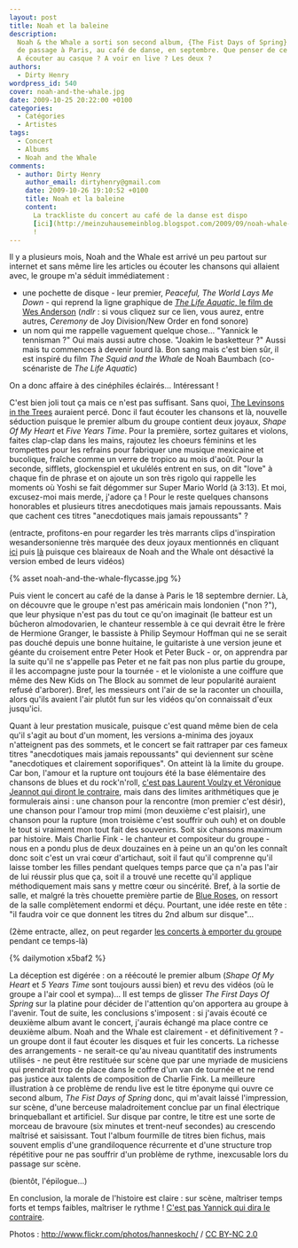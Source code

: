 ```yaml
---
layout: post
title: Noah et la baleine
description:
  Noah & the Whale a sorti son second album, {The Fist Days of Spring} et était
  de passage à Paris, au café de danse, en septembre. Que penser de ce groupe ?
  A écouter au casque ? A voir en live ? Les deux ?
authors:
  - Dirty Henry
wordpress_id: 540
cover: noah-and-the-whale.jpg
date: 2009-10-25 20:22:00 +0100
categories:
  - Catégories
  - Artistes
tags:
  - Concert
  - Albums
  - Noah and the Whale
comments:
  - author: Dirty Henry
    author_email: dirtyhenry@gmail.com
    date: 2009-10-26 19:10:52 +0100
    title: Noah et la baleine
    content:
      La trackliste du concert au café de la danse est dispo
      [ici](http://meinzuhausemeinblog.blogspot.com/2009/09/noah-whale-paris-180909.html)
      !
---
```


Il y a plusieurs mois, Noah and the Whale est arrivé un peu partout sur internet
et sans même lire les articles ou écouter les chansons qui allaient avec, le
groupe m'a séduit immédiatement :

- une pochette de disque - leur premier, _Peaceful, The World Lays Me Down_ -
  qui reprend la ligne graphique de
  [_The Life Aquatic_, le film de Wes Anderson](http://www.youtube.com/watch?v=gbPUiaRnQkU)
  (_ndlr_ : si vous cliquez sur ce lien, vous aurez, entre autres, _Ceremony_ de
  Joy Division/New Order en fond sonore)
- un nom qui me rappelle vaguement quelque chose… "Yannick le tennisman ?" Oui
  mais aussi autre chose. "Joakim le basketteur ?" Aussi mais tu commences à
  devenir lourd là. Bon sang mais c'est bien sûr, il est inspiré du film _The
  Squid and the Whale_ de Noah Baumbach (co-scénariste de _The Life Aquatic_)

On a donc affaire à des cinéphiles éclairés… Intéressant !

C'est bien joli tout ça mais ce n'est pas suffisant. Sans quoi,
[The Levinsons in the Trees](http://www.myspace.com/levinsonsinthetrees)
auraient percé. Donc il faut écouter les chansons et là, nouvelle séduction
puisque le premier album du groupe contient deux joyaux, _Shape Of My Heart_ et
_Five Years Time_. Pour la première, sortez guitares et violons, faites
clap-clap dans les mains, rajoutez les choeurs féminins et les trompettes pour
les refrains pour fabriquer une musique mexicaine et bucolique, fraîche comme un
verre de tropico au mois d'août. Pour la seconde, sifflets, glockenspiel et
ukulélés entrent en sus, on dit "love" à chaque fin de phrase et on ajoute un
son très rigolo qui rappelle les moments où Yoshi se fait dégommer sur Super
Mario World (à 3:13). Et moi, excusez-moi mais merde, j'adore ça ! Pour le reste
quelques chansons honorables et plusieurs titres anecdotiques mais jamais
repoussants. Mais que cachent ces titres "anecdotiques mais jamais repoussants"
?

(entracte, profitons-en pour regarder les très marrants clips d'inspiration
wesandersonienne très marquée des deux joyaux mentionnés en cliquant
[ici](http://www.youtube.com/watch?v=t7Q2b2uTlHY) puis
[là](http://www.youtube.com/watch?v=T8YCSJpF4g4) puisque ces blaireaux de Noah
and the Whale ont désactivé la version embed de leurs vidéos)

{% asset noah-and-the-whale-flycasse.jpg %}

Puis vient le concert au café de la danse à Paris le 18 septembre dernier. Là,
on découvre que le groupe n'est pas américain mais londonien ("non ?"), que leur
physique n'est pas du tout ce qu'on imaginait (le batteur est un bûcheron
almodovarien, le chanteur ressemble à ce qui devrait être le frère de Hermione
Granger, le bassiste à Philip Seymour Hoffman qui ne se serait pas douché depuis
une bonne huitaine, le guitariste à une version jeune et géante du croisement
entre Peter Hook et Peter Buck - or, on apprendra par la suite qu'il ne
s'appelle pas Peter et ne fait pas non plus partie du groupe, il les accompagne
juste pour la tournée - et le violoniste a une coiffure que même des New Kids on
The Block au sommet de leur popularité auraient refusé d'arborer). Bref, les
messieurs ont l'air de se la raconter un chouilla, alors qu'ils avaient l'air
plutôt fun sur les vidéos qu'on connaissait d'eux jusqu'ici.

Quant à leur prestation musicale, puisque c'est quand même bien de cela qu'il
s'agit au bout d'un moment, les versions a-minima des joyaux n'atteignent pas
des sommets, et le concert se fait rattraper par ces fameux titres "anecdotiques
mais jamais repoussants" qui deviennent sur scène "anecdotiques et clairement
soporifiques". On atteint là la limite du groupe. Car bon, l'amour et la rupture
ont toujours été la base élémentaire des chansons de blues et du rock'n'roll,
[c'est pas Laurent Voulzy et Véronique Jeannot qui diront le contraire](http://www.youtube.com/watch?v=6LgYEz0Td1k),
mais dans des limites arithmétiques que je formulerais ainsi : une chanson pour
la rencontre (mon premier c'est désir), une chanson pour l'amour trop mimi (mon
deuxième c'est plaisir), une chanson pour la rupture (mon troisième c'est
souffrir ouh ouh) et on double le tout si vraiment mon tout fait des souvenirs.
Soit six chansons maximum par histoire. Mais Charlie Fink - le chanteur et
compositeur du groupe - nous en a pondu plus de deux douzaines en à peine un an
qu'on les connaît donc soit c'est un vrai cœur d'artichaut, soit il faut qu'il
comprenne qu'il laisse tomber les filles pendant quelques temps parce que ça n'a
pas l'air de lui réussir plus que ça, soit il a trouvé une recette qu'il
applique méthodiquement mais sans y mettre cœur ou sincérité. Bref, à la sortie
de salle, et malgré la très chouette première partie de
[Blue Roses](http://www.myspace.com/musicofblueroses), on ressort de la salle
complètement endormi et déçu. Pourtant, une idée reste en tête : "il faudra voir
ce que donnent les titres du 2nd album sur disque"…

(2ème entracte, allez, on peut regarder
[les concerts à emporter du groupe](http://www.blogotheque.net/Noah-and-the-Whale,4150)
pendant ce temps-là)

{% dailymotion x5baf2 %}

La déception est digérée : on a réécouté le premier album (_Shape Of My Heart_
et _5 Years Time_ sont toujours aussi bien) et revu des vidéos (où le groupe a
l'air cool et sympa)… Il est temps de glisser _The First Days Of Spring_ sur la
platine pour décider de l'attention qu'on apportera au groupe à l'avenir. Tout
de suite, les conclusions s'imposent : si j'avais écouté ce deuxième album avant
le concert, j'aurais échangé ma place contre ce deuxième album. Noah and the
Whale est clairement - et définitivement ? - un groupe dont il faut écouter les
disques et fuir les concerts. La richesse des arrangements - ne serait-ce qu'au
niveau quantitatif des instruments utilisés - ne peut être restituée sur scène
que par une myriade de musiciens qui prendrait trop de place dans le coffre d'un
van de tournée et ne rend pas justice aux talents de composition de Charlie
Fink. La meilleure illustration à ce problème de rendu live est le titre éponyme
qui ouvre ce second album, _The Fist Days of Spring_ donc, qui m'avait laissé
l'impression, sur scène, d'une berceuse maladroitement conclue par un final
électrique brinqueballant et artificiel. Sur disque par contre, le titre est une
sorte de morceau de bravoure (six minutes et trent-neuf secondes) au crescendo
maîtrisé et saisissant. Tout l'album fourmille de titres bien fichus, mais
souvent emplis d'une grandiloquence récurrente et d'une structure trop
répétitive pour ne pas souffrir d'un problème de rythme, inexcusable lors du
passage sur scène.

(bientôt, l'épilogue…)

En conclusion, la morale de l'histoire est claire : sur scène, maîtriser temps
forts et temps faibles, maîtriser le rythme !
[C'est pas Yannick qui dira le contraire](http://www.youtube.com/watch?v=gvjAxFQlv1U).

<div xmlns:cc="http://creativecommons.org/ns#" about="http://www.flickr.com/photos/hanneskoch/3928735406/">Photos : <a rel="cc:attributionURL" href="http://www.flickr.com/photos/hanneskoch/">http://www.flickr.com/photos/hanneskoch/</a> / <a rel="license" href="http://creativecommons.org/licenses/by-nc/2.0/">CC BY-NC 2.0</a></div>
